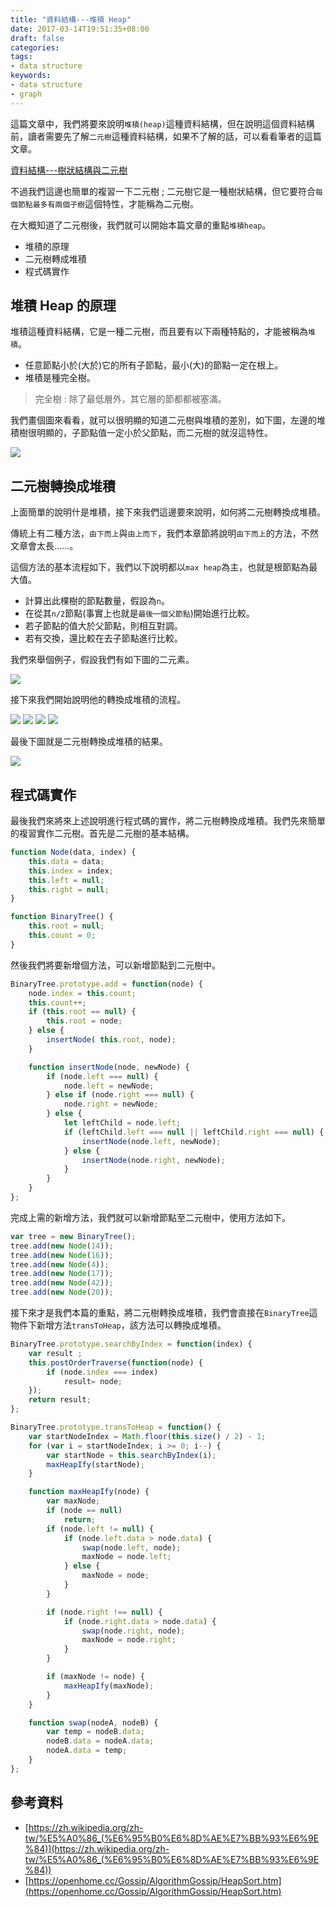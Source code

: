 ```yaml
---
title: "資料結構---堆積 Heap"
date: 2017-03-14T19:51:35+08:00
draft: false
categories:
tags:
- data structure
keywords:
- data structure
- graph
---
```


這篇文章中，我們將要來說明`堆積(heap)`這種資料結構，但在說明這個資料結構前，讀者需要先了解`二元樹`這種資料結構，如果不了解的話，可以看看筆者的這篇文章。

[資料結構---樹狀結構與二元樹](https://mark-lin.com/posts/20170309/)

不過我們這邊也簡單的複習一下二元樹 ; 二元樹它是一種樹狀結構，但它要符合`每個節點最多有兩個子樹`這個特性，才能稱為二元樹。

在大概知道了二元樹後，我們就可以開始本篇文章的重點`堆積heap`。

* 堆積的原理
* 二元樹轉成堆積
* 程式碼實作

## 堆積 Heap 的原理

堆積這種資料結構，它是一種二元樹，而且要有以下兩種特點的，才能被稱為`堆積`。

* 任意節點小於(大於)它的所有子節點，最小(大)的節點一定在根上。
* 堆積是種完全樹。

> 完全樹 : 除了最低層外，其它層的節都都被塞滿。

我們畫個圖來看看，就可以很明顯的知道二元樹與堆積的差別，如下圖，左邊的堆積樹很明顯的，子節點值一定小於父節點，而二元樹的就沒這特性。

![](http://yixiang8780.com/outImg/20170314-1.png)

## 二元樹轉換成堆積 
上面簡單的說明什是堆積，接下來我們這邊要來說明，如何將二元樹轉換成堆積。

傳統上有二種方法，`由下而上`與`由上而下`，我們本章節將說明`由下而上`的方法，不然文章會太長……。

這個方法的基本流程如下，我們以下說明都以`max heap`為主，也就是根節點為最大值。

* 計算出此棵樹的節點數量，假設為`n`。
* 在從其`n/2`節點(事實上也就是`最後一個父節點`)開始進行比較。
* 若子節點的值大於父節點，則相互對調。
* 若有交換，還比較在去子節點進行比較。

我們來舉個例子，假設我們有如下圖的二元素。

![](http://yixiang8780.com/outImg/20170314-2.png)

接下來我們開始說明他的轉換成堆積的流程。

![](http://yixiang8780.com/outImg/20170314-3.png)
![](http://yixiang8780.com/outImg/20170314-4.png)
![](http://yixiang8780.com/outImg/20170314-5.png)
![](http://yixiang8780.com/outImg/20170314-6.png)

最後下圖就是二元樹轉換成堆積的結果。

![](http://yixiang8780.com/outImg/20170314-7.png)


## 程式碼實作
最後我們來將來上述說明進行程式碼的實作，將二元樹轉換成堆積。我們先來簡單的複習實作二元樹。首先是二元樹的基本結構。

```js
function Node(data, index) {
	this.data = data;
	this.index = index;
	this.left = null;
	this.right = null;
}

function BinaryTree() {
	this.root = null;
	this.count = 0;
}
```
然後我們將要新增個方法，可以新增節點到二元樹中。

```js
BinaryTree.prototype.add = function(node) {
	node.index = this.count;
	this.count++;
	if (this.root == null) {
		this.root = node;
	} else {
		insertNode( this.root, node);
	}

	function insertNode(node, newNode) {
		if (node.left === null) {
			node.left = newNode;
		} else if (node.right === null) {
			node.right = newNode;
		} else {
			let leftChild = node.left;
			if (leftChild.left === null || leftChild.right === null) {
				insertNode(node.left, newNode);
			} else {
				insertNode(node.right, newNode);
			}
		}
	}
};
```
完成上需的新增方法，我們就可以新增節點至二元樹中，使用方法如下。

```js
var tree = new BinaryTree();
tree.add(new Node(14));
tree.add(new Node(16));
tree.add(new Node(4));
tree.add(new Node(17));
tree.add(new Node(42));
tree.add(new Node(20));
```
接下來才是我們本篇的重點，將二元樹轉換成堆積，我們會直接在`BinaryTree`這物件下新增方法`transToHeap`，該方法可以轉換成堆積。

```js
BinaryTree.prototype.searchByIndex = function(index) {
	var result ;
	this.postOrderTraverse(function(node) {
		if (node.index === index)
			result= node;
	});
	return result;
};

BinaryTree.prototype.transToHeap = function() {
	var startNodeIndex = Math.floor(this.size() / 2) - 1;
	for (var i = startNodeIndex; i >= 0; i--) {
		var startNode = this.searchByIndex(i);
		maxHeapIfy(startNode);
	}

	function maxHeapIfy(node) {
		var maxNode;
		if (node == null)
			return;
		if (node.left != null) {
			if (node.left.data > node.data) {
				swap(node.left, node);
				maxNode = node.left;
			} else {
				maxNode = node;
			}
		}

		if (node.right !== null) {
			if (node.right.data > node.data) {
				swap(node.right, node);
				maxNode = node.right;
			}
		}

		if (maxNode != node) {
			maxHeapIfy(maxNode);
		}
	}

	function swap(nodeA, nodeB) {
		var temp = nodeB.data;
		nodeB.data = nodeA.data;
		nodeA.data = temp;
	}
};
```

## 參考資料
* [https://zh.wikipedia.org/zh-tw/%E5%A0%86_(%E6%95%B0%E6%8D%AE%E7%BB%93%E6%9E%84)](https://zh.wikipedia.org/zh-tw/%E5%A0%86_(%E6%95%B0%E6%8D%AE%E7%BB%93%E6%9E%84))
* [https://openhome.cc/Gossip/AlgorithmGossip/HeapSort.htm](https://openhome.cc/Gossip/AlgorithmGossip/HeapSort.htm)